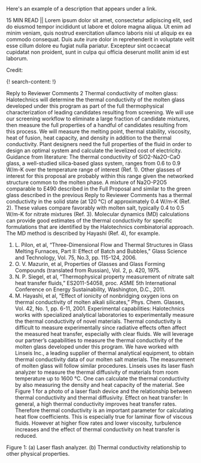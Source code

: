 Here's an example of a description that appears under a link.

15 MIN READ || Lorem ipsum dolor sit amet, consectetur adipiscing elit, sed do eiusmod tempor incididunt ut labore et dolore magna aliqua. Ut enim ad minim veniam, quis nostrud exercitation ullamco laboris nisi ut aliquip ex ea commodo consequat. Duis aute irure dolor in reprehenderit in voluptate velit esse cillum dolore eu fugiat nulla pariatur. Excepteur sint occaecat cupidatat non proident, sunt in culpa qui officia deserunt mollit anim id est laborum.

Credit: [ ]()

{! search-content: !}

Reply to Reviewer Comments 2
Thermal conductivity of molten glass: 
Halotechnics will determine the thermal conductivity of the molten glass developed under this program as part of the full thermophysical characterization of leading candidates resulting from screening. We will use our screening workflow to eliminate a large fraction of candidate mixtures, then measure the full properties of a handful of candidates resulting from this process. We will measure the melting point, thermal stability, viscosity, heat of fusion, heat capacity, and density in addition to the thermal conductivity. Plant designers need the full properties of the fluid in order to design an optimal system and calculate the levelized cost of electricity.
Guidance from literature: The thermal conductivity of SiO2-Na2O-CaO glass, a well-studied silica-based glass system, ranges from 0.6 to 0.9 W/m-K over the temperature range of interest (Ref. 1). Other glasses of interest for this proposal are probably within this range given the networked structure common to the molten phase. A mixture of Na2O-P2O5 comparable to E490 described in the Full Proposal and similar to the green glass described in the previous Reply to Reviewer Comments has a thermal conductivity in the solid state (at 120 °C) of approximately 0.4 W/m-K (Ref. 2). These values compare favorably with molten salt, typically 0.4 to 0.5 W/m-K for nitrate mixtures (Ref. 3). Molecular dynamics (MD) calculations can provide good estimates of the thermal conductivity for specific formulations that are identified by the Halotechnics combinatorial approach. The MD method is described by Hayashi (Ref. 4), for example.
1.	L. Pilon, et al, “Three-Dimensional Flow and Thermal Structures in Glass Melting Furnaces, Part II: Effect of Batch and Bubbles,” Glass Science and Technology, Vol. 75, No.3, pp. 115-124, 2006.
2.	O. V. Mazurin, et al, Properties of Glasses and Glass Forming Compounds (translated from Russian), Vol. 2, p. 420, 1975.
3.	N. P. Siegel, et al, “Thermophysical property measurement of nitrate salt heat transfer fluids,” ES2011-54058, proc. ASME 5th International Conference on Energy Sustainability, Washington, D.C., 2011.
4.	M. Hayashi, et al, “Effect of ionicity of nonbridging oxygen ions on thermal conductivity of molten alkali silicates,” Phys. Chem. Glasses, Vol. 42, No. 1, pp. 6-11, 2001.
Experimental capabilities: Halotechnics works with specialized analytical laboratories to experimentally measure the thermal conductivity of novel materials. Thermal conductivity is difficult to measure experimentally since radiative effects often affect the measured heat transfer, especially with clear fluids. We will leverage our partner’s capabilities to measure the thermal conductivity of the molten glass developed under this program. We have worked with Linseis Inc., a leading supplier of thermal analytical equipment, to obtain thermal conductivity data of our molten salt materials. The measurement of molten glass will follow similar procedures. Linseis uses its laser flash analyzer to measure the thermal diffusivity of materials from room temperature up to 1600 °C. One can calculate the thermal conductivity by also measuring the density and heat capacity of the material. See Figure 1 for a photo of a laser flash device and the relationship between thermal conductivity and thermal diffusivity.
Effect on heat transfer: In general, a high thermal conductivity improves heat transfer rates. Therefore thermal conductivity is an important parameter for calculating heat flow coefficients. This is especially true for laminar flow of viscous fluids. However at higher flow rates and lower viscosity, turbulence increases and the effect of thermal conductivity on heat transfer is reduced.

 
Figure 1: (a) Laser flash analyzer. (b) Thermal conductivity relationship to other physical properties.
  

